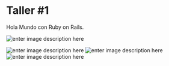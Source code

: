 # Taller #1

Hola Mundo con Ruby on Rails.

![enter image description here](<https://github.com/davidlruizc/programacion-avanzada/blob/master/thumb/Captura%20de%20Pantalla%202020-09-09%20a%20la(s)%209.32.53%20p.%C2%A0m..png>)

![enter image description here](<https://github.com/davidlruizc/programacion-avanzada/blob/master/thumb/Captura%20de%20Pantalla%202020-09-09%20a%20la(s)%209.44.33%20p.%C2%A0m..png>)
![enter image description here](<https://github.com/davidlruizc/programacion-avanzada/blob/master/thumb/Captura%20de%20Pantalla%202020-09-09%20a%20la(s)%209.44.37%20p.%C2%A0m..png>)
![enter image description here](<https://github.com/davidlruizc/programacion-avanzada/blob/master/thumb/Captura%20de%20Pantalla%202020-09-09%20a%20la(s)%209.44.42%20p.%C2%A0m..png>)
